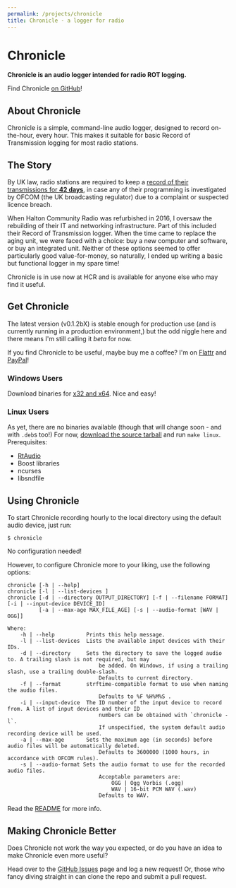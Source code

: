 ```yaml
---
permalink: /projects/chronicle
title: Chronicle - a logger for radio
---
```

# Chronicle
**Chronicle is an audio logger intended for radio ROT logging.**

Find Chronicle [on GitHub](//github.com/calmcl1/projects/chronicle)!

## About Chronicle
Chronicle is a simple, command-line audio logger, designed to record on-the-hour, every hour. This makes it suitable for basic Record of Transmission logging for most radio stations.

## The Story
By UK law, radio stations are required to keep a [record of their transmissions for **42 days**](http://www.legislation.gov.uk/ukpga/1996/55/section/117), in case any of their programming is investigated by OFCOM (the UK broadcasting regulator) due to a complaint or suspected licence breach.

When Halton Community Radio was refurbished in 2016, I oversaw the rebuilding of their IT and networking infrastructure. Part of this included their Record of Transmission logger. When the time came to replace the aging unit, we were faced with a choice: buy a new computer and software, or buy an integrated unit. Neither of these options seemed to offer particularly good value-for-money, so naturally, I ended up writing a basic but functional logger in my spare time!

Chronicle is in use now at HCR and is available for anyone else who may find it useful.

## Get Chronicle
The latest version (v0.1.2bX) is stable enough for production use (and is currently running in a production environment,) but the odd niggle here and there means I'm still calling it *beta* for now.

If you find Chronicle to be useful, maybe buy me a coffee? I'm on [Flattr](https://flattr.com/submit/auto?fid=kzr39z&url=http%3A%2F%2Fgithub.com%2Fcalmcl1%2Fchronicle) and [PayPal](https://www.paypal.com/cgi-bin/webscr?cmd=_s-xclick&hosted_button_id=FXDR44PHGFEDN)!

### Windows Users
Download binaries for [x32 and x64](https://github.com/calmcl1/chronicle/releases). Nice and easy!

### Linux Users
As yet, there are no binaries available (though that will change soon - and with `.deb`s too!)
For now, [download the source tarball](https://github.com/calmcl1/chronicle/releases) and run `make linux`.
Prerequisites:
* [RtAudio](https://www.music.mcgill.ca/~gary/rtaudio/)
* Boost libraries
* ncurses
* libsndfile

## Using Chronicle
To start Chronicle recording hourly to the local directory using the default audio device, just run:

`$ chronicle`

No configuration needed!

However, to configure Chronicle more to your liking, use the following options:
```
chronicle [-h | --help]
chronicle [-l | --list-devices ]
chronicle [-d | --directory OUTPUT_DIRECTORY] [-f | --filename FORMAT] [-i | --input-device DEVICE_ID] 
          [-a | --max-age MAX_FILE_AGE] [-s | --audio-format [WAV | OGG]]

Where:
    -h | --help          Prints this help message.
    -l | --list-devices  Lists the available input devices with their IDs.
    -d | --directory     Sets the directory to save the logged audio to. A trailing slash is not required, but may
                             be added. On Windows, if using a trailing slash, use a trailing double-slash.
                             Defaults to current directory.
    -f | --format        strftime-compatible format to use when naming the audio files.
                             Defaults to %F %H%M%S .
    -i | --input-device  The ID number of the input device to record from. A list of input devices and their ID
                             numbers can be obtained with `chronicle -l`.
                             If unspecified, the system default audio recording device will be used.
    -a | --max-age       Sets the maximum age (in seconds) before audio files will be automatically deleted.
                             Defaults to 3600000 (1000 hours, in accordance with OFCOM rules).
    -s | --audio-format Sets the audio format to use for the recorded audio files.
                             Acceptable parameters are:
                                 OGG | Ogg Vorbis (.ogg)
                                 WAV | 16-bit PCM WAV (.wav)
                             Defaults to WAV.
```

Read the [README](//github.com/calmcl1/chronicle) for more info.

## Making Chronicle Better
Does Chronicle not work the way you expected, or do you have an idea to make Chronicle even more useful?

Head over to the [GitHub Issues](//github.com/calmcl1/chronicle/issues) page and log a new request! Or, those who fancy diving straight in can clone the repo and submit a pull request.
